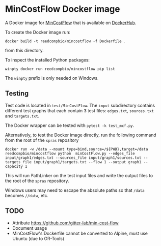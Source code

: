 # MinCostFlow Docker image

A Docker image for [MinCostFlow](https://github.com/gitter-lab/min-cost-flow) that is available on [DockerHub](https://hub.docker.com/repository/docker/reedcompbio/pathlinker).

To create the Docker image run:
```
docker build -t reedcompbio/mincostflow -f Dockerfile .
```
from this directory.

To inspect the installed Python packages:
```
winpty docker run reedcompbio/mincostflow pip list
```
The `winpty` prefix is only needed on Windows.

## Testing
Test code is located in `test/MinCostFlow`.
The `input` subdirectory contains different test graphs that each contain 3 test files: `edges.txt`, `sources.txt` and `targets.txt`.

The Docker wrapper can be tested with `pytest -k test_mcf.py`.

Alternatively, to test the Docker image directly, run the following command from the root of the `spras` repository
``` 
docker run -w /data --mount type=bind,source=/${PWD},target=/data reedcompbio/mincostflow python  minCostFlow.py --edges_file input/graph1/edges.txt --sources_file input/graph1/sources.txt --targets_file input/graph1/targets.txt --flow 1 --output graph1 --capacity 1  
```

This will run PathLinker on the test input files and write the output files to the root of the `spras` repository.

Windows users may need to escape the absolute paths so that `/data` becomes `//data`, etc.

## TODO
- Attribute https://github.com/gitter-lab/min-cost-flow
- Document usage
- MinCostFlow's Dockerfile cannot be converted to Alpine, must use Ubuntu (due to OR-Tools)
